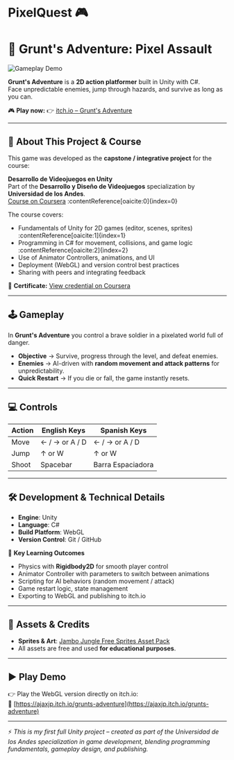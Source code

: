 # PixelQuest 🎮  

# 🚀 Grunt's Adventure: Pixel Assault

![Gameplay Demo](https://img.itch.zone/aW1hZ2UvMjc4NDY1Ny8xNjY2ODU1My5naWY=/original/0US3Sf.gif)

**Grunt's Adventure** is a **2D action platformer** built in Unity with C#.  
Face unpredictable enemies, jump through hazards, and survive as long as you can.

🎮 **Play now:** 👉 [itch.io – Grunt's Adventure](https://ajaxjp.itch.io/grunts-adventure)

---

## 📜 About This Project & Course

This game was developed as the **capstone / integrative project** for the course:

**Desarrollo de Videojuegos en Unity**  
Part of the **Desarrollo y Diseño de Videojuegos** specialization by **Universidad de los Andes**.  
[Course on Coursera](https://www.coursera.org/learn/desarrollo-videojuegos-unity) :contentReference[oaicite:0]{index=0}  

The course covers:  
- Fundamentals of Unity for 2D games (editor, scenes, sprites) :contentReference[oaicite:1]{index=1}  
- Programming in C# for movement, collisions, and game logic :contentReference[oaicite:2]{index=2}  
- Use of Animator Controllers, animations, and UI  
- Deployment (WebGL) and version control best practices  
- Sharing with peers and integrating feedback  

🔗 **Certificate:** [View credential on Coursera](https://www.coursera.org/account/accomplishments/verify/BT0WD1PRMAT4)

---

## 🕹️ Gameplay

In **Grunt's Adventure** you control a brave soldier in a pixelated world full of danger.

- **Objective** → Survive, progress through the level, and defeat enemies.  
- **Enemies** → AI-driven with **random movement and attack patterns** for unpredictability.  
- **Quick Restart** → If you die or fall, the game instantly resets.

---

## 💻 Controls

| Action   | English Keys      | Spanish Keys          |
|----------|-------------------|------------------------|
| Move     | ← / → or A / D     | ← / → or A / D         |
| Jump     | ↑ or W             | ↑ or W                 |
| Shoot    | Spacebar           | Barra Espaciadora      |

---

## 🛠️ Development & Technical Details

- **Engine**: Unity  
- **Language**: C#  
- **Build Platform**: WebGL  
- **Version Control**: Git / GitHub  

🔑 **Key Learning Outcomes**  
- Physics with **Rigidbody2D** for smooth player control  
- Animator Controller with parameters to switch between animations  
- Scripting for AI behaviors (random movement / attack)  
- Game restart logic, state management  
- Exporting to WebGL and publishing to itch.io  

---

## 🎨 Assets & Credits

- **Sprites & Art**: [Jambo Jungle Free Sprites Asset Pack](https://didigameboy.itch.io/jambo-jungle-free-sprites-asset-pack)  
- All assets are free and used **for educational purposes**.

---

## ▶️ Play Demo

👉 Play the WebGL version directly on itch.io:  
🔗 [https://ajaxjp.itch.io/grunts-adventure](https://ajaxjp.itch.io/grunts-adventure)

---

⚡ *This is my first full Unity project – created as part of the Universidad de los Andes specialization in game development, blending programming fundamentals, gameplay design, and publishing.*  



